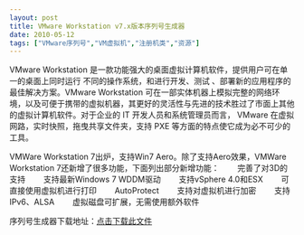 ```yaml
---
layout: post
title: VMware Workstation v7.x版本序列号生成器		
date: 2010-05-12
tags: ["VMware序列号","VM虚拟机","注册机类","资源"]
---
```


VMware Workstation 是一款功能强大的桌面虚拟计算机软件，提供用户可在单一的桌面上同时运行 不同的操作系统，和进行开发、测试 、部署新的应用程序的最佳解决方案。VMware Workstation 可在一部实体机器上模拟完整的网络环境，以及可便于携带的虚拟机器，其更好的灵活性与先进的技术胜过了市面上其他的虚拟计算机软件。对于企业的 IT 开发人员和系统管理员而言， VMware 在虚拟网路，实时快照，拖曳共享文件夹，支持 PXE 等方面的特点使它成为必不可少的工具。

VMWare Workstation 7出炉，支持Win7 Aero。除了支持Aero效果，VMWare Workstation 7还新增了很多功能，下面列出部分新增功能：
　　完善了对3D的支持
　　支持最新Windows 7 WDDM驱动
　　支持vSphere 4.0和ESX
　　可直接使用虚拟机进行打印
　　AutoProtect
　　支持对虚拟机进行加密
　　支持IPv6、ALSA
　　虚拟磁盘可扩展，无需使用额外软件

序列号生成器下载地址：<a href="http://pan.baidu.com/share/link?shareid=132485&uk=1661085386" target="_blank">点击下载此文件</a>		